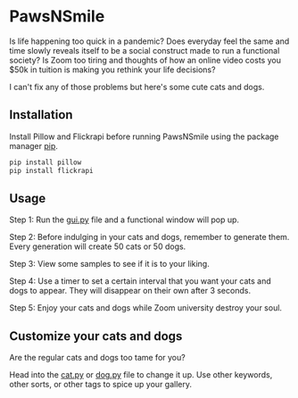 # PawsNSmile
Is life happening too quick in a pandemic? Does everyday feel the same and time slowly reveals itself to be a social construct made to run a functional society? Is Zoom too tiring and thoughts of how an online video costs you $50k in tuition is making you rethink your life decisions?

I can't fix any of those problems but here's some cute cats and dogs.

## Installation

Install Pillow and Flickrapi before running PawsNSmile using the package manager [pip](https://pip.pypa.io/en/stable/).

```bash
pip install pillow
pip install flickrapi
```

## Usage
Step 1: Run the [gui.py](gui.py) file and a functional window will pop up.

Step 2: Before indulging in your cats and dogs, remember to generate them. Every generation will create 50 cats or 50 dogs.

Step 3: View some samples to see if it is to your liking.

Step 4: Use a timer to set a certain interval that you want your cats and dogs to appear. They will disappear on their own after 3 seconds.

Step 5: Enjoy your cats and dogs while Zoom university destroy your soul.

## Customize your cats and dogs
Are the regular cats and dogs too tame for you?

Head into the [cat.py](cat.py) or [dog.py](dog.py) file to change it up. Use other keywords, other sorts, or other tags to spice up your gallery.

